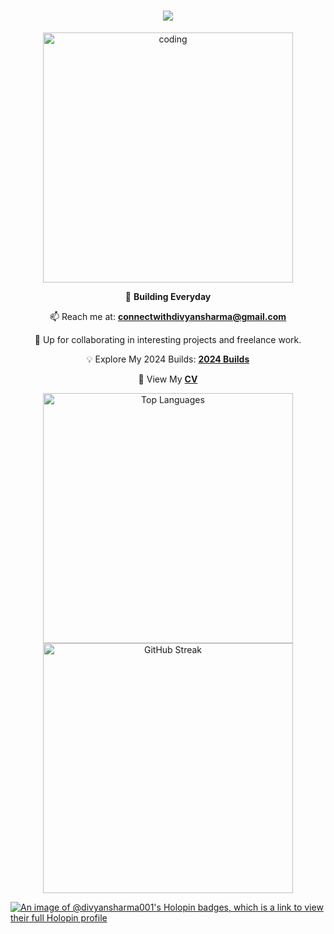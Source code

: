 <h1 align="center">
    <img src="https://readme-typing-svg.herokuapp.com/?font=Righteous&size=35&center=true&vCenter=true&width=500&height=70&duration=2000&lines=Welcome+to+my+Profile!+✨;I'm+Divyansh+Sharma!;A+Passionate+Developer;From+India+🇮🇳" />
</h1>

<div align="center">
    <img align="center" alt="coding" width="400" src="https://user-images.githubusercontent.com/74038190/225813708-98b745f2-7d22-48cf-9150-083f1b00d6c9.gif">
</div>

<div align="center"
    <h3> </h3>
    <p>🤖 <strong> Building Everyday </strong></p>
     <p>📫 Reach me at: <strong><a href="mailto:connectwithdivyansharma@gmail.com">connectwithdivyansharma@gmail.com</a></strong></p>
<!--     <p>🤔 Loves to talk about Tech and Philosophy</p> -->
    <p>💼 Up for collaborating in interesting projects and freelance work.</p>
     <p>💡 Explore My 2024 Builds: <a href="https://pickled-bus-e0a.notion.site/My-2024-Builds-15ba07d09411801182daefdefb026fe3"><strong>2024 Builds</strong></a></p>
     <p>📄 View My <a href="https://drive.google.com/file/d/169INVWhYoTZ9NuveS2p_efHMKkDJqTfO/view"><strong>CV</strong></a></p>
<!--     <p>💬 Interested in connecting with people doing similar stuff</p> -->
</div>

<div align="center">
    <img src="https://github-readme-stats.vercel.app/api/top-langs/?username=divyansharma001&layout=compact&hide=css,scss,html&theme=tokyonight" alt="Top Languages" width="400"/>
</div>



<div align="center">
    <img src="https://github-readme-streak-stats.herokuapp.com?user=divyansharma001&theme=radical" alt="GitHub Streak" width="400"/>
</div>

[![An image of @divyansharma001's Holopin badges, which is a link to view their full Holopin profile](https://holopin.me/divyansharma001)](https://holopin.io/@divyansharma001)
